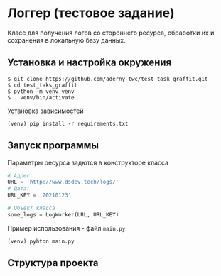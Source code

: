 # Логгер (тестовое задание)

Класс для получения логов со стороннего ресурса, обработки их и сохранения в локальную базу данных.

## Установка и настройка окружения

```
$ git clone https://github.com/aderny-twc/test_task_graffit.git
$ cd test_taks_graffit
$ python -m venv venv
$ . venv/bin/activate
```

Установка зависимостей

```
(venv) pip install -r requirements.txt
```

## Запуск программы

Параметры ресурса задются в конструкторе класса

```python
# Адрес
URL = 'http://www.dsdev.tech/logs/'
# Дата:
URL_KEY = '20210123'

# Объект класса
some_logs = LogWorker(URL, URL_KEY)
```

Пример использования - файл `main.py`

```
(venv) pyhton main.py
```

## Структура проекта

```

```


